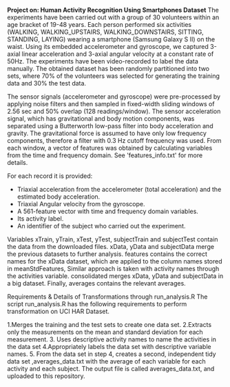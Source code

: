 **Project on: Human Activity Recognition Using Smartphones Dataset**
The experiments have been carried out with a group of 30 volunteers within an age bracket of 19-48 years. Each person performed six activities (WALKING, WALKING_UPSTAIRS, WALKING_DOWNSTAIRS, SITTING, STANDING, LAYING) wearing a smartphone (Samsung Galaxy S II) on the waist. Using its embedded accelerometer and gyroscope, we captured 3-axial linear acceleration and 3-axial angular velocity at a constant rate of 50Hz. The experiments have been video-recorded to label the data manually. The obtained dataset has been randomly partitioned into two sets, where 70% of the volunteers was selected for generating the training data and 30% the test data. 

The sensor signals (accelerometer and gyroscope) were pre-processed by applying noise filters and then sampled in fixed-width sliding windows of 2.56 sec and 50% overlap (128 readings/window). The sensor acceleration signal, which has gravitational and body motion components, was separated using a Butterworth low-pass filter into body acceleration and gravity. The gravitational force is assumed to have only low frequency components, therefore a filter with 0.3 Hz cutoff frequency was used. From each window, a vector of features was obtained by calculating variables from the time and frequency domain. See 'features_info.txt' for more details. 

For each record it is provided:

- Triaxial acceleration from the accelerometer (total acceleration) and the estimated body acceleration.
- Triaxial Angular velocity from the gyroscope. 
- A 561-feature vector with time and frequency domain variables. 
- Its activity label. 
- An identifier of the subject who carried out the experiment.



Variables xTrain, yTrain, xTest, yTest, subjectTrain and subjectTest contain the data from the downloaded files. xData, yData and subjectData merge the previous datasets to further analysis. features contains the correct names for the xData dataset, which are applied to the column names stored in meanStdFeatures, Similar approach is taken with activity names through the activities variable. consolidated merges xData, yData and subjectData in a big dataset. Finally, averages contains the relevant averages.

Requirements & Details of Transformations through run_analysis.R The script run_analysis.R has the following requirements to perform transformation on UCI HAR Dataset.

1.Merges the training and the test sets to create one data set. 
2.Extracts only the measurements on the mean and standard deviation for each measurement. 
3. Uses descriptive activity names to name the activities in the data set
4.Appropriately labels the data set with descriptive variable names. 5. From the data set in step 4, creates a second, independent tidy data set ,averages_data.txt with the average of each variable for each activity and each subject. The output file is called averages_data.txt, and uploaded to this repository.

